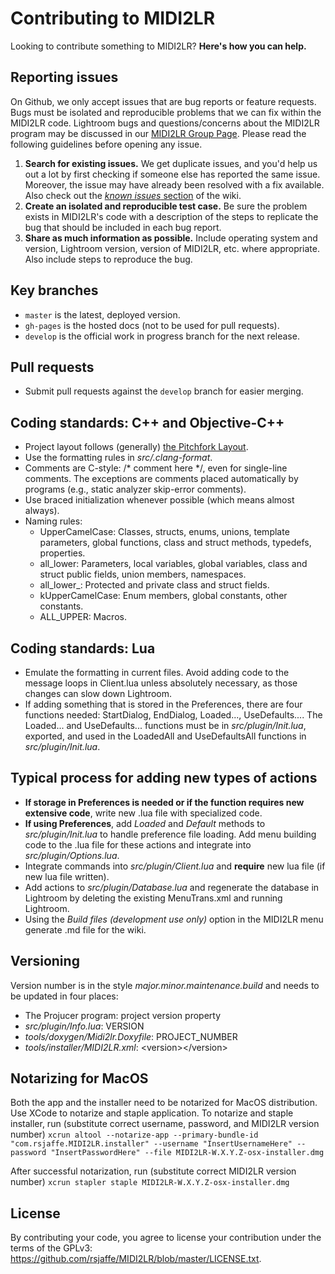 # Contributing to MIDI2LR

Looking to contribute something to MIDI2LR? **Here's how you can help.**

## Reporting issues

On Github, we only accept issues that are bug reports or feature requests. Bugs must be isolated and reproducible problems that we can fix within the MIDI2LR code. Lightroom bugs and questions/concerns about the MIDI2LR program may be discussed in our [MIDI2LR Group Page](https://groups.google.com/forum/#!forum/midi2lr). Please read the following guidelines before opening any issue.

1. **Search for existing issues.** We get duplicate issues, and you'd help us out a lot by first checking if someone else has reported the same issue. Moreover, the issue may have already been resolved with a fix available. Also check out the [*known issues* section](https://github.com/rsjaffe/MIDI2LR/wiki#faqknown-issues) of the wiki.
2. **Create an isolated and reproducible test case.** Be sure the problem exists in MIDI2LR's code with a description of the steps to replicate the bug that should be included in each bug report.
3. **Share as much information as possible.** Include operating system and version, Lightroom version, version of MIDI2LR, etc. where appropriate. Also include steps to reproduce the bug.

## Key branches

- `master` is the latest, deployed version.
- `gh-pages` is the hosted docs (not to be used for pull requests).
- `develop` is the official work in progress branch for the next release.

## Pull requests

- Submit pull requests against the `develop` branch for easier merging.

## Coding standards: C++ and Objective-C++
- Project layout follows (generally) [the Pitchfork Layout](https://api.csswg.org/bikeshed/?force=1&url=https://raw.githubusercontent.com/vector-of-bool/pitchfork/develop/data/spec.bs).
- Use the formatting rules in *src/.clang-format*.
- Comments are C-style: /* comment here */, even for single-line comments. The exceptions are comments placed automatically by programs (e.g., static analyzer skip-error comments).
- Use braced initialization whenever possible (which means almost always).
- Naming rules:
  - UpperCamelCase: Classes, structs, enums, unions, template parameters, global functions, class and struct methods, typedefs, properties.
  - all_lower: Parameters, local variables, global variables, class and struct public fields, union members, namespaces.
  - all_lower_: Protected and private class and struct fields.
  - kUpperCamelCase: Enum members, global constants, other constants.
  - ALL_UPPER: Macros.

## Coding standards: Lua
- Emulate the formatting in current files. Avoid adding code to the message loops in Client.lua unless absolutely necessary, as those changes can slow down Lightroom.
- If adding something that is stored in the Preferences, there are four functions needed: StartDialog, EndDialog, Loaded..., UseDefaults.... The Loaded... and UseDefaults... functions must be in *src/plugin/Init.lua*, exported, and used in the LoadedAll and UseDefaultsAll functions in *src/plugin/Init.lua*.

## Typical process for adding new types of actions
- **If storage in Preferences is needed or if the function requires new extensive code**, write new .lua file with specialized code.
- **If using Preferences**, add *Loaded* and *Default* methods to *src/plugin/Init.lua* to handle preference file loading. Add menu building code to the .lua file for these actions and integrate into *src/plugin/Options.lua*.
- Integrate commands into *src/plugin/Client.lua* and **require** new lua file (if new lua file written).
- Add actions to *src/plugin/Database.lua* and regenerate the database in Lightroom by deleting the existing MenuTrans.xml and running Lightroom.
- Using the *Build files (development use only)* option in the MIDI2LR menu generate .md file for the wiki.

## Versioning

Version number is in the style *major.minor.maintenance.build* and needs to be updated in four places:

- The Projucer program: project version property 
- *src/plugin/Info.lua*: VERSION
- *tools/doxygen/Midi2lr.Doxyfile*: PROJECT_NUMBER
- *tools/installer/MIDI2LR.xml*: \<version\>\</version\>

## Notarizing for MacOS

Both the app and the installer need to be notarized for MacOS distribution. Use XCode to notarize and staple application. To notarize and staple installer, run (substitute correct username, password, and MIDI2LR version number)
`xcrun altool --notarize-app --primary-bundle-id "com.rsjaffe.MIDI2LR.installer" --username "InsertUsernameHere" --password "InsertPasswordHere" --file MIDI2LR-W.X.Y.Z-osx-installer.dmg`

After successful notarization, run (substitute correct MIDI2LR version number)
`xcrun stapler staple MIDI2LR-W.X.Y.Z-osx-installer.dmg`

## License

By contributing your code, you agree to license your contribution under the terms of the GPLv3: https://github.com/rsjaffe/MIDI2LR/blob/master/LICENSE.txt.
